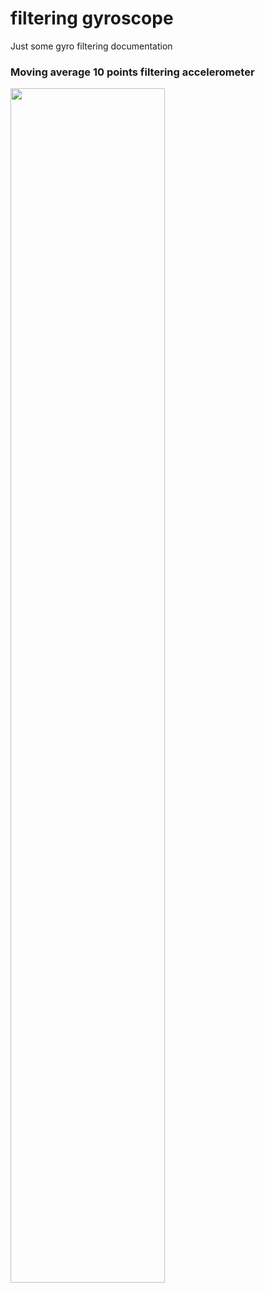 # filtering gyroscope

Just some gyro filtering documentation

### Moving average 10 points filtering accelerometer
<img src="https://github.com/user-attachments/assets/91e1a3f5-32db-4d1c-b8e8-a10e1a0d0046" width="70%">

